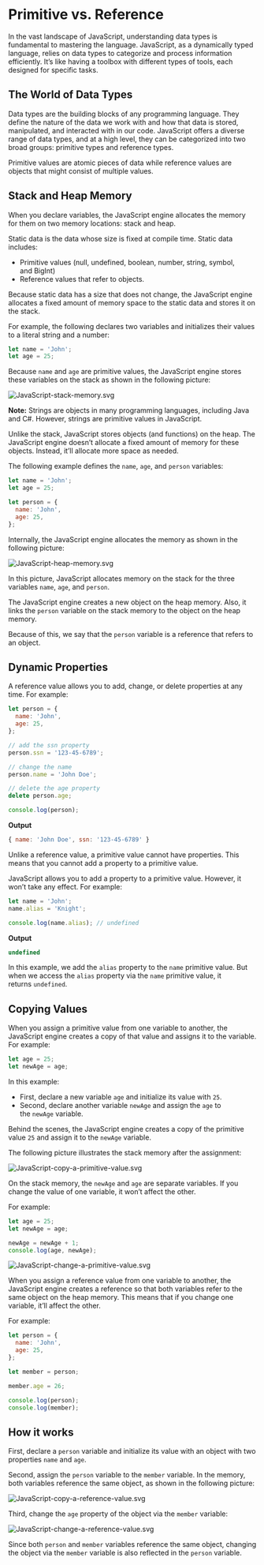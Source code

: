 # Primitive vs. Reference

In the vast landscape of JavaScript, understanding data types is fundamental to mastering the language. JavaScript, as a dynamically typed language, relies on data types to categorize and process information efficiently. It’s like having a toolbox with different types of tools, each designed for specific tasks.

## The World of Data Types

Data types are the building blocks of any programming language. They define the nature of the data we work with and how that data is stored, manipulated, and interacted with in our code. JavaScript offers a diverse range of data types, and at a high level, they can be categorized into two broad groups: primitive types and reference types.

Primitive values are atomic pieces of data while reference values are objects that might consist of multiple values.

## Stack and Heap Memory

When you declare variables, the JavaScript engine allocates the memory for them on two memory locations: stack and heap.

Static data is the data whose size is fixed at compile time. Static data includes:

- Primitive values (null, undefined, boolean, number, string, symbol, and BigInt)
- Reference values that refer to objects.

Because static data has a size that does not change, the JavaScript engine allocates a fixed amount of memory space to the static data and stores it on the stack.

For example, the following declares two variables and initializes their values to a literal string and a number:

```jsx
let name = 'John';
let age = 25;
```

Because `name` and `age` are primitive values, the JavaScript engine stores these variables on the stack as shown in the following picture:

![JavaScript-stack-memory.svg](Primitive%20vs%20Reference%201b2aeacbb29981d2ac8cc6039c4a0d73/JavaScript-stack-memory.svg)

**Note:** Strings are objects in many programming languages, including Java and C#. However, strings are primitive values in JavaScript.

Unlike the stack, JavaScript stores objects (and functions) on the heap. The JavaScript engine doesn’t allocate a fixed amount of memory for these objects. Instead, it’ll allocate more space as needed.

The following example defines the `name`, `age`, and `person` variables:

```jsx
let name = 'John';
let age = 25;

let person = {
  name: 'John',
  age: 25,
};
```

Internally, the JavaScript engine allocates the memory as shown in the following picture:

![JavaScript-heap-memory.svg](Primitive%20vs%20Reference%201b2aeacbb29981d2ac8cc6039c4a0d73/JavaScript-heap-memory.svg)

In this picture, JavaScript allocates memory on the stack for the three variables `name`, `age`, and `person`.

The JavaScript engine creates a new object on the heap memory. Also, it links the `person` variable on the stack memory to the object on the heap memory.

Because of this, we say that the `person` variable is a reference that refers to an object.

## Dynamic Properties

A reference value allows you to add, change, or delete properties at any time. For example:

```jsx
let person = {
  name: 'John',
  age: 25,
};

// add the ssn property
person.ssn = '123-45-6789';

// change the name
person.name = 'John Doe';

// delete the age property
delete person.age;

console.log(person);
```

**Output**

```jsx
{ name: 'John Doe', ssn: '123-45-6789' }
```

Unlike a reference value, a primitive value cannot have properties. This means that you cannot add a property to a primitive value.

JavaScript allows you to add a property to a primitive value. However, it won’t take any effect. For example:

```jsx
let name = 'John';
name.alias = 'Knight';

console.log(name.alias); // undefined
```

**Output**

```jsx
undefined
```

In this example, we add the `alias` property to the `name` primitive value. But when we access the `alias` property via the `name` primitive value, it returns `undefined`.

## Copying Values

When you assign a primitive value from one variable to another, the JavaScript engine creates a copy of that value and assigns it to the variable. For example:

```jsx
let age = 25;
let newAge = age;
```

In this example:

- First, declare a new variable `age` and initialize its value with `25`.
- Second, declare another variable `newAge` and assign the `age` to the `newAge` variable.

Behind the scenes, the JavaScript engine creates a copy of the primitive value `25` and assign it to the `newAge` variable.

The following picture illustrates the stack memory after the assignment:

![JavaScript-copy-a-primitive-value.svg](Primitive%20vs%20Reference%201b2aeacbb29981d2ac8cc6039c4a0d73/JavaScript-copy-a-primitive-value.svg)

On the stack memory, the `newAge` and `age` are separate variables. If you change the value of one variable, it won’t affect the other.

For example:

```jsx
let age = 25;
let newAge = age;

newAge = newAge + 1;
console.log(age, newAge);
```

![JavaScript-change-a-primitive-value.svg](Primitive%20vs%20Reference%201b2aeacbb29981d2ac8cc6039c4a0d73/JavaScript-change-a-primitive-value.svg)

When you assign a reference value from one variable to another, the JavaScript engine creates a reference so that both variables refer to the same object on the heap memory. This means that if you change one variable, it’ll affect the other.

For example:

```jsx
let person = {
  name: 'John',
  age: 25,
};

let member = person;

member.age = 26;

console.log(person);
console.log(member);
```

## How it works

First, declare a `person` variable and initialize its value with an object with two properties `name` and `age`.

Second, assign the `person` variable to the `member` variable. In the memory, both variables reference the same object, as shown in the following picture:

![JavaScript-copy-a-reference-value.svg](Primitive%20vs%20Reference%201b2aeacbb29981d2ac8cc6039c4a0d73/JavaScript-copy-a-reference-value.svg)

Third, change the `age` property of the object via the `member` variable:

![JavaScript-change-a-reference-value.svg](Primitive%20vs%20Reference%201b2aeacbb29981d2ac8cc6039c4a0d73/JavaScript-change-a-reference-value.svg)

Since both `person` and `member` variables reference the same object, changing the object via the `member` variable is also reflected in the `person` variable.